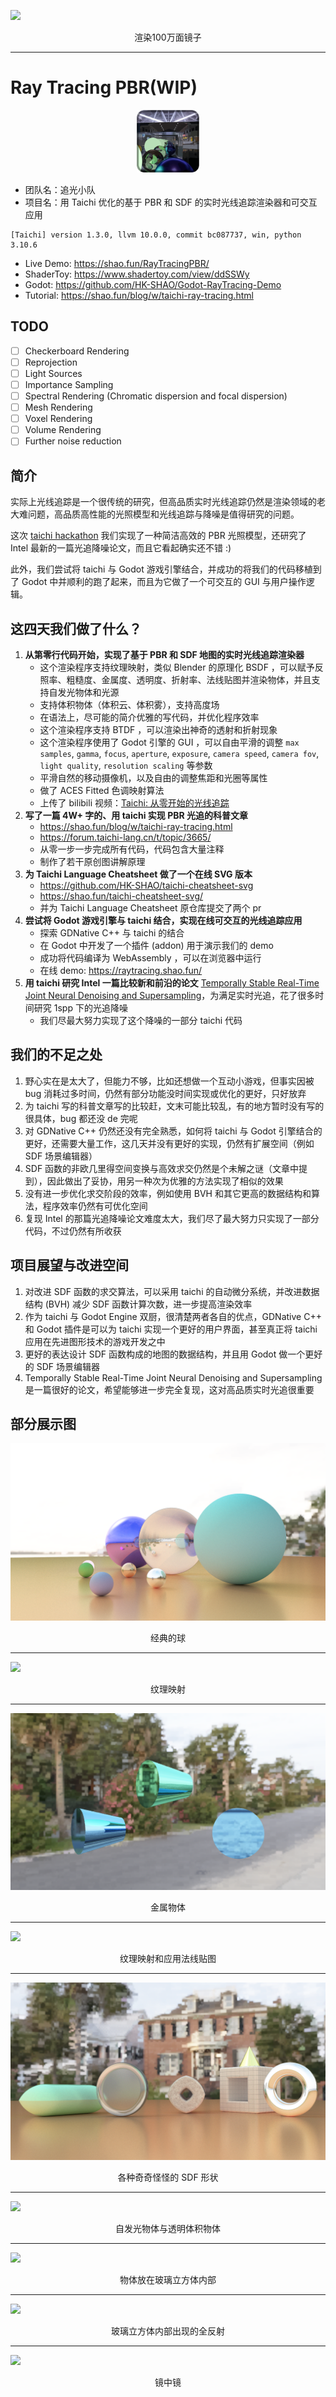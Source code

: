 ![](./others/Screenshots/p2.png)
<div align=center>渲染100万面镜子</div>

---

# Ray Tracing PBR(WIP)

<div align=center><img src="./icon.png" width=100></img></div>

- 团队名：追光小队
- 项目名：用 Taichi 优化的基于 PBR 和 SDF 的实时光线追踪渲染器和可交互应用

```
[Taichi] version 1.3.0, llvm 10.0.0, commit bc087737, win, python 3.10.6
```

- Live Demo: https://shao.fun/RayTracingPBR/
- ShaderToy: https://www.shadertoy.com/view/ddSSWy
- Godot: https://github.com/HK-SHAO/Godot-RayTracing-Demo
- Tutorial: https://shao.fun/blog/w/taichi-ray-tracing.html

## TODO

- [ ] Checkerboard Rendering
- [ ] Reprojection
- [ ] Light Sources
- [ ] Importance Sampling
- [ ] Spectral Rendering (Chromatic dispersion and focal dispersion)
- [ ] Mesh Rendering
- [ ] Voxel Rendering
- [ ] Volume Rendering
- [ ] Further noise reduction

## 简介

实际上光线追踪是一个很传统的研究，但高品质实时光线追踪仍然是渲染领域的老大难问题，高品质高性能的光照模型和光线追踪与降噪是值得研究的问题。

这次 [taichi hackathon](https://forum.taichi-lang.cn/t/topic/3647/) 我们实现了一种简洁高效的 PBR 光照模型，还研究了 Intel 最新的一篇光追降噪论文，而且它看起确实还不错 :)

此外，我们尝试将 taichi 与 Godot 游戏引擎结合，并成功的将我们的代码移植到了 Godot 中并顺利的跑了起来，而且为它做了一个可交互的 GUI 与用户操作逻辑。

## 这**四天**我们做了什么？

1. **从第零行代码开始，实现了基于 PBR 和 SDF 地图的实时光线追踪渲染器**
   - 这个渲染程序支持纹理映射，类似 Blender 的原理化 BSDF ，可以赋予反照率、粗糙度、金属度、透明度、折射率、法线贴图并渲染物体，并且支持自发光物体和光源
   - 支持体积物体（体积云、体积雾），支持高度场
   - 在语法上，尽可能的简介优雅的写代码，并优化程序效率
   - 这个渲染程序支持 BTDF ，可以渲染出神奇的透射和折射现象
   - 这个渲染程序使用了 Godot 引擎的 GUI ，可以自由平滑的调整 `max samples`, `gamma`, `focus`, `aperture`, `exposure`, `camera speed`, `camera fov`, `light quality`, `resolution scaling` 等参数
   - 平滑自然的移动摄像机，以及自由的调整焦距和光圈等属性
   - 做了 ACES Fitted 色调映射算法
   - 上传了 bilibili 视频：[Taichi: 从零开始的光线追踪](https://www.bilibili.com/video/BV17v4y1o7GA/)
2. **写了一篇 4W+ 字的、用 taichi 实现 PBR 光追的科普文章**
   - https://shao.fun/blog/w/taichi-ray-tracing.html
   - https://forum.taichi-lang.cn/t/topic/3665/
   - 从零一步一步完成所有代码，代码包含大量注释
   - 制作了若干原创图讲解原理
3. **为 Taichi Language Cheatsheet 做了一个在线 SVG 版本**
   - https://github.com/HK-SHAO/taichi-cheatsheet-svg
   - https://shao.fun/taichi-cheatsheet-svg/
   - 并为 Taichi Language Cheatsheet 原仓库提交了两个 pr
4. **尝试将 Godot 游戏引擎与 taichi 结合，实现在线可交互的光线追踪应用**
   - 探索 GDNative C++ 与 taichi 的结合
   - 在 Godot 中开发了一个插件 (addon) 用于演示我们的 demo
   - 成功将代码编译为 WebAssembly ，可以在浏览器中运行
   - 在线 demo: https://raytracing.shao.fun/
5. **用 taichi 研究 Intel 一篇比较新和前沿的论文** [Temporally Stable Real-Time Joint Neural Denoising and Supersampling](https://www.intel.com/content/www/us/en/developer/articles/technical/temporally-stable-denoising-and-supersampling.html)，为满足实时光追，花了很多时间研究 1spp 下的光追降噪
   - 我们尽最大努力实现了这个降噪的一部分 taichi 代码

## 我们的不足之处
1. 野心实在是太大了，但能力不够，比如还想做一个互动小游戏，但事实因被 bug 消耗过多时间，仍然有部分功能没时间实现或优化的更好，只好放弃
2. 为 taichi 写的科普文章写的比较赶，文末可能比较乱，有的地方暂时没有写的很具体，bug 都还没 de 完呢
3. 对 GDNative C++ 仍然还没有完全熟悉，如何将 taichi 与 Godot 引擎结合的更好，还需要大量工作，这几天并没有更好的实现，仍然有扩展空间（例如 SDF 场景编辑器）
4. SDF 函数的非欧几里得空间变换与高效求交仍然是个未解之谜（文章中提到），因此做出了妥协，用另一种次为优雅的方法实现了相似的效果
5. 没有进一步优化求交阶段的效率，例如使用 BVH 和其它更高的数据结构和算法，程序效率仍然有可优化空间
6. 复现 Intel 的那篇光追降噪论文难度太大，我们尽了最大努力只实现了一部分代码，不过仍然有所收获

## 项目展望与改进空间
1. 对改进 SDF 函数的求交算法，可以采用 taichi 的自动微分系统，并改进数据结构 (BVH) 减少 SDF 函数计算次数，进一步提高渲染效率
2. 作为 taichi 与 Godot Engine 双厨，很清楚两者各自的优点，GDNative C++ 和 Godot 插件是可以为 taichi 实现一个更好的用户界面，甚至真正将 taichi 应用在先进图形技术的游戏开发之中
3. 更好的表达设计 SDF 函数构成的地图的数据结构，并且用 Godot 做一个更好的 SDF 场景编辑器
4. Temporally Stable Real-Time Joint Neural Denoising and Supersampling 是一篇很好的论文，希望能够进一步完全复现，这对高品质实时光追很重要

## 部分展示图

![](./others/Screenshots/Godot%20Screenshot%202022.12.01%20-%2016.45.28.31.png)
<div align=center>经典的球</div>

---

![](./others/Screenshots/Godot%20Screenshot%202022.12.01%20-%2022.30.44.63.png)
<div align=center>纹理映射</div>

---

![](./others/Screenshots/Godot%20Screenshot%202022.12.02%20-%2016.56.57.76.png)
<div align=center>金属物体</div>

---

![](./others/Screenshots/Godot%20Screenshot%202022.12.01%20-%2022.42.38.51.png)
<div align=center>纹理映射和应用法线贴图</div>

---

![](./others/Screenshots/Godot%20Screenshot%202022.12.02%20-%2018.26.30.90.png)
<div align=center>各种奇奇怪怪的 SDF 形状</div>

---

![](./others/Screenshots/p1.png)
<div align=center>自发光物体与透明体积物体</div>

---

![](./others/Screenshots/p3.png)
<div align=center>物体放在玻璃立方体内部</div>

---

![](./others/Screenshots/p4.png)
<div align=center>玻璃立方体内部出现的全反射</div>

---

![](./others/Screenshots/p5.png)
<div align=center>镜中镜</div>
